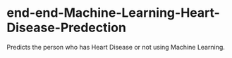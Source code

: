 # end-end-Machine-Learning-Heart-Disease-Predection
Predicts the person who has Heart Disease or not using Machine Learning.
